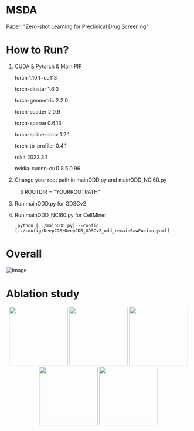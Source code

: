 # MSDA
Paper: "Zero-shot Learning for Preclinical Drug Screening"

# How to Run?

1.  CUDA & Pytorch & Main PIP
   
      torch                    1.10.1+cu113
    
      torch-cluster            1.6.0
    
      torch-geometric          2.2.0
    
      torch-scatter            2.0.9
    
      torch-sparse             0.6.13
    
      torch-spline-conv        1.2.1
    
      torch-tb-profiler        0.4.1
    
      rdkit                    2023.3.1
    
      nvidia-cudnn-cu11        8.5.0.96
    

3. Change your root path in mainODD.py and mainODD_NCI60.py
   
      　3 ROOTDIR = "YOURROOTPATH"
   
4. Run mainODD.py for GDSCv2  


5. Run mainODD_NCI60.py for CellMiner 

        python [../mainODD.py] --config [../config/DeepCDR/DeepCDR_GDSCv2_odd_remainRawFusion.yaml]

# Overall 
![image](https://github.com/DrugD/MSDA/assets/37626451/b68f1977-63a3-487e-bc94-fb7002f08d6a)

# Ablation study
<center>
  <img src="https://github.com/DrugD/MSDA/assets/37626451/7a410375-66ae-4b5c-a9ee-70fbd4bce5ed" width=160/>
  <img src="https://github.com/DrugD/MSDA/assets/37626451/78c2b583-e7c2-42b6-a12b-b314e420befd" width=160/>
  <img src="https://github.com/DrugD/MSDA/assets/37626451/60adbe93-2f17-49c8-85b5-714c80c87ed2" width=160/>
  <img src="https://github.com/DrugD/MSDA/assets/37626451/35835b34-b2d1-4a83-b135-912cf3deba64" width=160/>
  <img src="https://github.com/DrugD/MSDA/assets/37626451/ce12d91f-2409-4225-92a8-3d3baf72efd2" width=160/>
</center>
